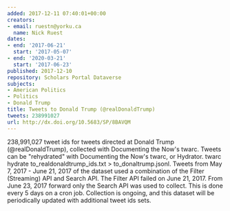 ```yaml
---
added: 2017-12-11 07:40:01+00:00
creators:
- email: ruestn@yorku.ca
  name: Nick Ruest
dates:
- end: '2017-06-21'
  start: '2017-05-07'
- end: '2020-03-21'
  start: '2017-06-23'
published: 2017-12-10
repository: Scholars Portal Dataverse
subjects:
- American Politics
- Politics
- Donald Trump
title: Tweets to Donald Trump (@realDonaldTrump)
tweets: 238991027
url: http://dx.doi.org/10.5683/SP/8BAVQM
---
```


238,991,027 tweet ids for tweets directed at Donald Trump (@realDonaldTrump), collected with Documenting the Now's twarc. Tweets can be "rehydrated" with Documenting the Now's twarc, or Hydrator. twarc hydrate to_realdonaldtrump_ids.txt > to_donaltrump.jsonl. Tweets from May 7, 2017 - June 21, 2017 of the dataset used a combination of the Filter (Streaming) API and Search API. The Filter API failed on June 21, 2017. From June 23, 2017 forward only the Search API was used to collect. This is done every 5 days on a cron job. Collection is ongoing, and this dataset will be periodically updated with additional tweet ids sets.
